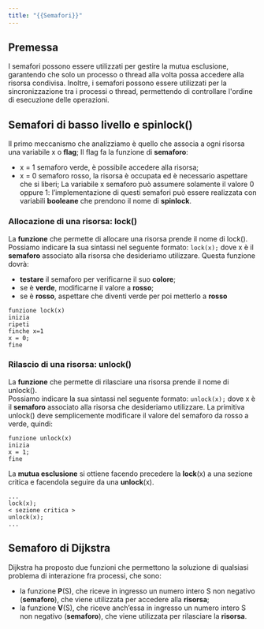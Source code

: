 ```yaml
---
title: "{{Semafori}}"
---
```

## Premessa
I semafori possono essere utilizzati per gestire la mutua esclusione, garantendo che solo un processo o thread alla volta possa accedere alla risorsa condivisa. Inoltre, i semafori possono essere utilizzati per la sincronizzazione tra i processi o thread, permettendo di controllare l'ordine di esecuzione delle operazioni.

## Semafori di basso livello e spinlock()
Il primo meccanismo che analizziamo è quello che associa a ogni risorsa una variabile x o **flag**;
Il flag fa la funzione di **semaforo**:
- x = 1 semaforo verde, è possibile accedere alla risorsa;
- x = 0 semaforo rosso, la risorsa è occupata ed è necessario aspettare che si liberi;
La variabile x semaforo può assumere solamente il valore 0 oppure 1: l’implementazione di questi semafori può essere realizzata con variabili **booleane** che prendono il nome di **spinlock**.

### Allocazione di una risorsa: lock()
La **funzione** che permette di allocare una risorsa prende il nome di lock(). Possiamo indicare la sua sintassi nel seguente formato:
`lock(x);`
dove x è il **semaforo** associato alla risorsa che desideriamo utilizzare.
Questa funzione dovrà:
- **testare** il semaforo per verificarne il suo **colore**;  
- se è **verde**, modificarne il valore a **rosso**;  
- se è **rosso**, aspettare che diventi verde per poi metterlo a **rosso**
```
funzione lock(x)  
inizia  
ripeti 
finche x=1  
x = 0;
fine
```

### Rilascio di una risorsa: unlock()
La **funzione** che permette di rilasciare una risorsa prende il nome di unlock().  
Possiamo indicare la sua sintassi nel seguente formato:
`unlock(x);`
dove x è il **semaforo** associato alla risorsa che desideriamo utilizzare.
La primitiva unlock() deve semplicemente modificare il valore del semaforo da rosso a verde, quindi:
```
funzione unlock(x)  
inizia  
x = 1; 
fine
```
La **mutua esclusione** si ottiene facendo precedere la **lock**(x) a una sezione critica e facendola seguire da una **unlock**(x).
```
...  
lock(x);  
< sezione critica >  
unlock(x);  
...
```

## Semaforo di Dijkstra
Dijkstra ha proposto due funzioni che permettono la soluzione di qualsiasi problema di interazione fra processi, che sono:  
- la funzione **P**(S), che riceve in ingresso un numero intero S non negativo (**semaforo**), che viene utilizzata per accedere alla **risorsa**;  
- la funzione **V**(S), che riceve anch’essa in ingresso un numero intero S non negativo (**semaforo**), che viene utilizzata per rilasciare la **risorsa**.
